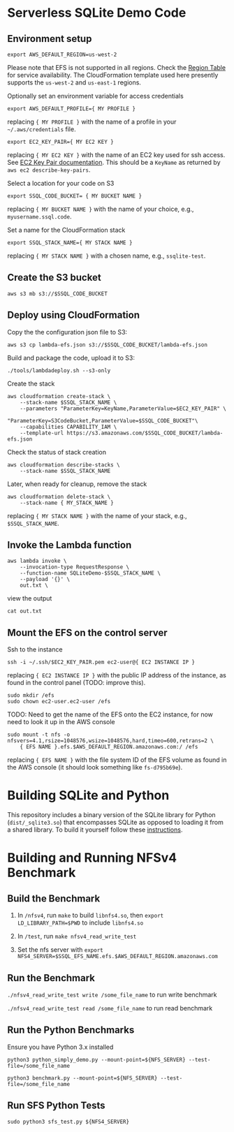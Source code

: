 Serverless SQLite Demo Code
===========================

## Environment setup

```
export AWS_DEFAULT_REGION=us-west-2
```

Please note that EFS is not supported in all regions. Check the [Region Table](https://aws.amazon.com/about-aws/global-infrastructure/regional-product-services/) for service availability.
The CloudFormation template used here presently supports the `us-west-2` and `us-east-1` regions.

Optionally set an environment variable for access credentials
```
export AWS_DEFAULT_PROFILE={ MY PROFILE }
```
replacing `{ MY PROFILE }` with the name of a profile in your `~/.aws/credentials` file.


```
export EC2_KEY_PAIR={ MY EC2 KEY }
```

replacing `{ MY EC2 KEY }` with the name of an EC2 key used for ssh access. See [EC2 Key Pair documentation](http://docs.aws.amazon.com/AWSEC2/latest/UserGuide/ec2-key-pairs.html).
This should be a `KeyName` as returned by `aws ec2 describe-key-pairs`.

Select a location for your code on S3

```
export SSQL_CODE_BUCKET= { MY BUCKET NAME }
```

replacing `{ MY BUCKET NAME }` with the name of your choice, e.g., `myusername.ssql.code`.

Set a name for the CloudFormation stack

```
export SSQL_STACK_NAME={ MY STACK NAME }
```

replacing `{ MY STACK NAME }` with a chosen name, e.g., `ssqlite-test`.

## Create the S3 bucket

```
aws s3 mb s3://$SSQL_CODE_BUCKET
```


## Deploy using CloudFormation

Copy the the configuration json file to S3:

```
aws s3 cp lambda-efs.json s3://$SSQL_CODE_BUCKET/lambda-efs.json
```


Build and package the code, upload it to S3:
```
./tools/lambdadeploy.sh --s3-only
```


Create the stack

```
aws cloudformation create-stack \
    --stack-name $SSQL_STACK_NAME \
    --parameters "ParameterKey=KeyName,ParameterValue=$EC2_KEY_PAIR" \
                 "ParameterKey=S3CodeBucket,ParameterValue=$SSQL_CODE_BUCKET"\
    --capabilities CAPABILITY_IAM \
    --template-url https://s3.amazonaws.com/$SSQL_CODE_BUCKET/lambda-efs.json
```

Check the status of stack creation

```
aws cloudformation describe-stacks \
    --stack-name $SSQL_STACK_NAME
```


Later, when ready for cleanup, remove the stack

```
aws cloudformation delete-stack \
    --stack-name { MY_STACK_NAME }
```

replacing `{ MY STACK NAME }` with the name of your stack, e.g., `$SSQL_STACK_NAME`.

## Invoke the Lambda function

```
aws lambda invoke \
    --invocation-type RequestResponse \
    --function-name SQLiteDemo-$SSQL_STACK_NAME \
    --payload '{}' \
    out.txt \
```

view the output
```
cat out.txt
```


## Mount the EFS on the control server

Ssh to the instance
```
ssh -i ~/.ssh/$EC2_KEY_PAIR.pem ec2-user@{ EC2 INSTANCE IP }
```

replacing `{ EC2 INSTANCE IP }` with the public IP address of the instance, as found in the control panel (TODO: improve this).

```
sudo mkdir /efs
sudo chown ec2-user.ec2-user /efs
```

TODO: Need to get the name of the EFS onto the EC2 instance, for now need to
look it up in the AWS console

```
sudo mount -t nfs -o nfsvers=4.1,rsize=1048576,wsize=1048576,hard,timeo=600,retrans=2 \
    { EFS NAME }.efs.$AWS_DEFAULT_REGION.amazonaws.com:/ /efs
```

replacing `{ EFS NAME }` with the file system ID of the EFS volume as found in the AWS console (it should look something like `fs-d795b69e`).

Building SQLite and Python
==========================

This repository includes a binary version of the SQLite library for Python (`dist/_sqlite3.so`) that encompasses SQLite as opposed to loading it from a shared library.
To build it yourself follow these [instructions](build_sqlite_python.md).

Building and Running NFSv4 Benchmark
====================================

## Build the Benchmark

1. In `/nfsv4`, run `make` to build `libnfs4.so`, then `export LD_LIBRARY_PATH=$PWD` to include `libnfs4.so`

2. In `/test`, run `make nfsv4_read_write_test`

3. Set the nfs server with `export NFS4_SERVER=$SSQL_EFS_NAME.efs.$AWS_DEFAULT_REGION.amazonaws.com`

## Run the Benchmark

`./nfsv4_read_write_test write /some_file_name` to run write benchmark

`./nfsv4_read_write_test read /some_file_name` to run read benchmark

## Run the Python Benchmarks

Ensure you have Python 3.x installed

`python3 python_simply_demo.py --mount-point=${NFS_SERVER} --test-file=/some_file_name`

`python3 benchmark.py --mount-point=${NFS_SERVER} --test-file=/some_file_name`

## Run SFS Python Tests

`sudo python3 sfs_test.py ${NFS4_SERVER}`
